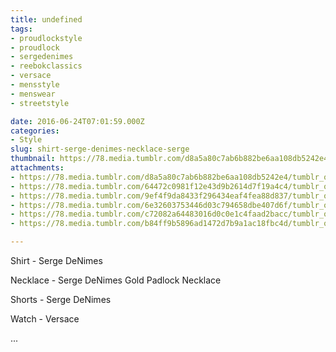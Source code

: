 ```yaml
---
title: undefined
tags:
- proudlockstyle
- proudlock
- sergedenimes
- reebokclassics
- versace
- mensstyle
- menswear
- streetstyle

date: 2016-06-24T07:01:59.000Z
categories:
- Style
slug: shirt-serge-denimes-necklace-serge
thumbnail: https://78.media.tumblr.com/d8a5a80c7ab6b882be6aa108db5242e4/tumblr_o8twxnMhyF1rhrm24o1_1280.jpg
attachments:
- https://78.media.tumblr.com/d8a5a80c7ab6b882be6aa108db5242e4/tumblr_o8twxnMhyF1rhrm24o1_1280.jpg
- https://78.media.tumblr.com/64472c0981f12e43d9b2614d7f19a4c4/tumblr_o8twxnMhyF1rhrm24o6_1280.jpg
- https://78.media.tumblr.com/9ef4f9da8433f296434eaf4fea88d837/tumblr_o8twxnMhyF1rhrm24o2_1280.jpg
- https://78.media.tumblr.com/6e32603753446d03c794658dbe407d6f/tumblr_o8twxnMhyF1rhrm24o4_1280.jpg
- https://78.media.tumblr.com/c72082a64483016d0c0e1c4faad2bacc/tumblr_o8twxnMhyF1rhrm24o5_1280.jpg
- https://78.media.tumblr.com/b84ff9b5896ad1472d7b9a1ac18fbc4d/tumblr_o8twxnMhyF1rhrm24o3_1280.jpg

---
```


Shirt -  Serge DeNimes 

  Necklace -  Serge DeNimes Gold Padlock Necklace 

  Shorts -  Serge DeNimes 

  Watch -  Versace 

 ...
